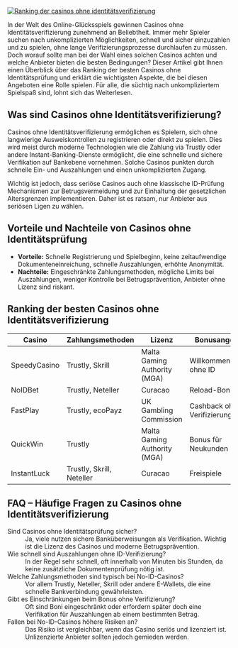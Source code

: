 [![Ranking der casinos ohne identitätsverifizierung](https://123-caf.pages.dev/gitsignup.png)](https://vrmoo.ru/Bt82HjjY)

<p>In der Welt des Online-Glücksspiels gewinnen Casinos ohne Identitätsverifizierung zunehmend an Beliebtheit. Immer mehr Spieler suchen nach unkomplizierten Möglichkeiten, schnell und sicher einzuzahlen und zu spielen, ohne lange Verifizierungsprozesse durchlaufen zu müssen. Doch worauf sollte man bei der Wahl eines solchen Casinos achten und welche Anbieter bieten die besten Bedingungen? Dieser Artikel gibt Ihnen einen Überblick über das Ranking der besten Casinos ohne Identitätsprüfung und erklärt die wichtigsten Aspekte, die bei diesen Angeboten eine Rolle spielen. Für alle, die süchtig nach unkompliziertem Spielspaß sind, lohnt sich das Weiterlesen.</p>  <h2>Was sind Casinos ohne Identitätsverifizierung?</h2> <p>Casinos ohne Identitätsverifizierung ermöglichen es Spielern, sich ohne langwierige Ausweiskontrollen zu registrieren oder direkt zu spielen. Dies wird meist durch moderne Technologien wie die Zahlung via Trustly oder andere Instant-Banking-Dienste ermöglicht, die eine schnelle und sichere Verifikation auf Bankebene vornehmen. Solche Casinos punkten durch schnelle Ein- und Auszahlungen und einen unkomplizierten Zugang.</p> <p>Wichtig ist jedoch, dass seriöse Casinos auch ohne klassische ID-Prüfung Mechanismen zur Betrugsvermeidung und zur Einhaltung der gesetzlichen Altersgrenzen implementieren. Daher ist es ratsam, nur Anbieter aus seriösen Ligen zu wählen.</p>  <h2>Vorteile und Nachteile von Casinos ohne Identitätsprüfung</h2> <ul> <li><strong>Vorteile:</strong> Schnelle Registrierung und Spielbeginn, keine zeitaufwendige Dokumenteneinreichung, schnelle Auszahlungen, erhöhte Anonymität.</li> <li><strong>Nachteile:</strong> Eingeschränkte Zahlungsmethoden, mögliche Limits bei Auszahlungen, weniger Kontrolle bei Betrugsprävention, Anbieter ohne Lizenz sind riskant.</li> </ul>  <h2>Ranking der besten Casinos ohne Identitätsverifizierung</h2> <table> <thead> <tr> <th>Casino</th> <th>Zahlungsmethoden</th> <th>Lizenz</th> <th>Bonusangebote</th> <th>Nutzerfreundlichkeit</th> </tr> </thead> <tbody> <tr> <td>SpeedyCasino</td> <td>Trustly, Skrill</td> <td>Malta Gaming Authority (MGA)</td> <td>Willkommensbonus ohne ID</td> <td>Sehr hoch</td> </tr> <tr> <td>NoIDBet</td> <td>Trustly, Neteller</td> <td>Curacao</td> <td>Reload-Bonus</td> <td>Hoch</td> </tr> <tr> <td>FastPlay</td> <td>Trustly, ecoPayz</td> <td>UK Gambling Commission</td> <td>Cashback ohne Verifizierung</td> <td>Sehr hoch</td> </tr> <tr> <td>QuickWin</td> <td>Trustly</td> <td>Malta Gaming Authority (MGA)</td> <td>Bonus für Neukunden</td> <td>Hoch</td> </tr> <tr> <td>InstantLuck</td> <td>Trustly, Skrill, Neteller</td> <td>Curacao</td> <td>Freispiele</td> <td>Hoch</td> </tr> </tbody> </table>  <h2>FAQ – Häufige Fragen zu Casinos ohne Identitätsverifizierung</h2> <dl> <dt>Sind Casinos ohne Identitätsprüfung sicher?</dt> <dd>Ja, viele nutzen sichere Banküberweisungen als Verifikation. Wichtig ist die Lizenz des Casinos und moderne Betrugsprävention.</dd>  <dt>Wie schnell sind Auszahlungen ohne ID-Verifizierung?</dt> <dd>In der Regel sehr schnell, oft innerhalb von Minuten bis Stunden, da keine zusätzliche Dokumentenprüfung nötig ist.</dd>  <dt>Welche Zahlungsmethoden sind typisch bei No-ID-Casinos?</dt> <dd>Vor allem Trustly, Neteller, Skrill oder andere E-Wallets, die eine schnelle Bankverbindung gewährleisten.</dd>  <dt>Gibt es Einschränkungen beim Bonus ohne Verifizierung?</dt> <dd>Oft sind Boni eingeschränkt oder erfordern später doch eine Verifikation für Auszahlungen ab einem bestimmten Betrag.</dd>  <dt>Fallen bei No-ID-Casinos höhere Risiken an?</dt> <dd>Das Risiko ist vergleichbar, wenn das Casino seriös und lizenziert ist. Unlizenzierte Anbieter sollten jedoch gemieden werden.</dd> </dl>